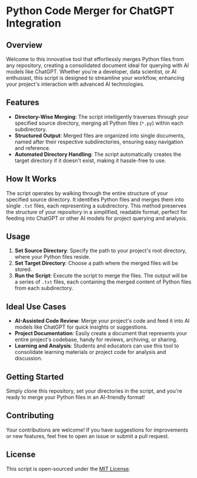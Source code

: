 
# Python Code Merger for ChatGPT Integration

## Overview
Welcome to this innovative tool that effortlessly merges Python files from any repository, creating a consolidated document ideal for querying with AI models like ChatGPT. Whether you're a developer, data scientist, or AI enthusiast, this script is designed to streamline your workflow, enhancing your project's interaction with advanced AI technologies.

## Features
- **Directory-Wise Merging**: The script intelligently traverses through your specified source directory, merging all Python files (`*.py`) within each subdirectory.
- **Structured Output**: Merged files are organized into single documents, named after their respective subdirectories, ensuring easy navigation and reference.
- **Automated Directory Handling**: The script automatically creates the target directory if it doesn't exist, making it hassle-free to use.

## How It Works
The script operates by walking through the entire structure of your specified source directory. It identifies Python files and merges them into single `.txt` files, each representing a subdirectory. This method preserves the structure of your repository in a simplified, readable format, perfect for feeding into ChatGPT or other AI models for project querying and analysis.

## Usage
1. **Set Source Directory**: Specify the path to your project's root directory, where your Python files reside.
2. **Set Target Directory**: Choose a path where the merged files will be stored.
3. **Run the Script**: Execute the script to merge the files. The output will be a series of `.txt` files, each containing the merged content of Python files from each subdirectory.

## Ideal Use Cases
- **AI-Assisted Code Review**: Merge your project's code and feed it into AI models like ChatGPT for quick insights or suggestions.
- **Project Documentation**: Easily create a document that represents your entire project's codebase, handy for reviews, archiving, or sharing.
- **Learning and Analysis**: Students and educators can use this tool to consolidate learning materials or project code for analysis and discussion.

## Getting Started
Simply clone this repository, set your directories in the script, and you're ready to merge your Python files in an AI-friendly format!

## Contributing
Your contributions are welcome! If you have suggestions for improvements or new features, feel free to open an issue or submit a pull request.

## License
This script is open-sourced under the [MIT License](https://opensource.org/licenses/MIT).

